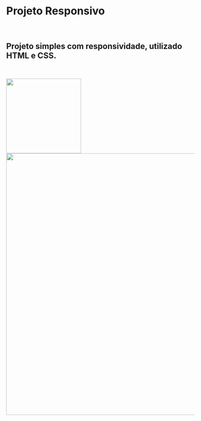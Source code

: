 <h1>Projeto Responsivo</h1>
<br>
<h2>Projeto simples com responsividade, utilizado HTML e CSS.</h2>
<br>

<img src="https://github.com/joaopedroisaac/Projeto-Simples-Responsivo/blob/main/modelo%20mobile.png?raw=true" width="200px"/> <img src="https://github.com/joaopedroisaac/Projeto-Simples-Responsivo/blob/main/modelo%20desktop.png?raw=true" width="700px"/>
